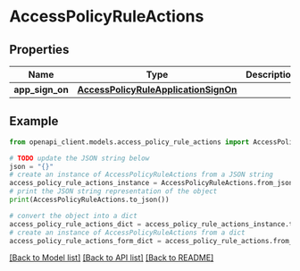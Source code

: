# AccessPolicyRuleActions


## Properties

Name | Type | Description | Notes
------------ | ------------- | ------------- | -------------
**app_sign_on** | [**AccessPolicyRuleApplicationSignOn**](AccessPolicyRuleApplicationSignOn.md) |  | [optional] 

## Example

```python
from openapi_client.models.access_policy_rule_actions import AccessPolicyRuleActions

# TODO update the JSON string below
json = "{}"
# create an instance of AccessPolicyRuleActions from a JSON string
access_policy_rule_actions_instance = AccessPolicyRuleActions.from_json(json)
# print the JSON string representation of the object
print(AccessPolicyRuleActions.to_json())

# convert the object into a dict
access_policy_rule_actions_dict = access_policy_rule_actions_instance.to_dict()
# create an instance of AccessPolicyRuleActions from a dict
access_policy_rule_actions_form_dict = access_policy_rule_actions.from_dict(access_policy_rule_actions_dict)
```
[[Back to Model list]](../README.md#documentation-for-models) [[Back to API list]](../README.md#documentation-for-api-endpoints) [[Back to README]](../README.md)



